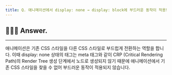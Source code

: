```yaml
---
title: Q. 애니메이션에서 display: none → display: block에 부드러운 동작이 적용되지 않는 이유를 설명해 주세요.
---
```


## 🧑🏻‍💻 Answer.
---

애니메이션은 기존 CSS 스타일을 다른 CSS 스타일로 부드럽게 전환하는 역할을 합니다. 이때 display: none 상태의 태그는 meta 태그와 같이 CRP (Critical Rendering Path)의 Render Tree 생성 단계에서 노드로 생성되지 않기 때문에 애니메이션에서 기존 CSS 스타일을 찾을 수 없어 부드러운 동작이 적용되지 않습니다.